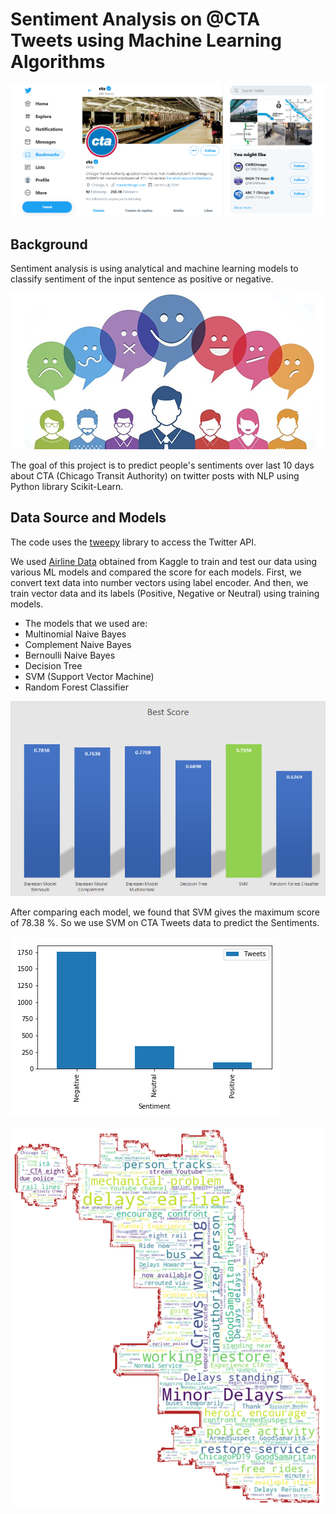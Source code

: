 
# Sentiment Analysis on @CTA Tweets using Machine Learning Algorithms
![CTA_Twitter](Img/CTA_Twitter.png)


## Background

Sentiment analysis is using analytical and machine learning models to classify sentiment of the input sentence as positive or negative.

![sentiments](Img/sentiments.png)

The goal of this project is to predict people's sentiments over last 10 days about CTA (Chicago Transit Authority) on twitter posts with NLP using  Python library Scikit-Learn.

## Data Source and Models

The code uses the [tweepy](http://www.tweepy.org/) library to access the Twitter API.

We used [Airline Data](Link) obtained from Kaggle to train and test our data using various ML models and compared the score for each models.
First, we convert text data into number vectors using label encoder.
And then, we train vector data and its labels (Positive, Negative or Neutral) using training models.

- The models that we used are:
- Multinomial Naive Bayes
- Complement Naive Bayes
- Bernoulli Naive Bayes
- Decision Tree
- SVM (Support Vector Machine)
- Random Forest Classifier

![Scores](Img/Score.png)

After comparing each model, we found that SVM gives the maximum score of 78.38 %. So we use SVM on CTA Tweets data to predict the Sentiments.

![Sentiments](Img/Total_Tweets.png)

![Words](Img/WordCloud.png)
